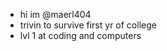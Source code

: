 - hi im @maerl404
- trivin to survive first yr of college
- lvl 1 at coding and computers

<!---
maerl404/maerl404 is a ✨ special ✨ repository because its `README.md` (this file) appears on your GitHub profile.
You can click the Preview link to take a look at your changes.
--->
